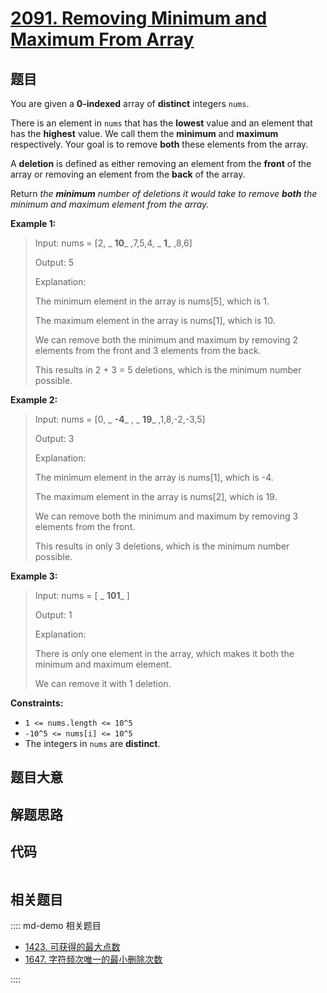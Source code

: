 # [2091. Removing Minimum and Maximum From Array](https://leetcode.com/problems/removing-minimum-and-maximum-from-array/)

## 题目

You are given a **0-indexed** array of **distinct** integers `nums`.

There is an element in `nums` that has the **lowest** value and an element
that has the **highest** value. We call them the **minimum** and **maximum**
respectively. Your goal is to remove **both** these elements from the array.

A **deletion** is defined as either removing an element from the **front** of
the array or removing an element from the **back** of the array.

Return _the **minimum** number of deletions it would take to remove **both**
the minimum and maximum element from the array._

**Example 1:**

> Input: nums = [2, _ **10**_ ,7,5,4, _ **1**_ ,8,6]
>
> Output: 5
>
> Explanation:
>
> The minimum element in the array is nums[5], which is 1.
>
> The maximum element in the array is nums[1], which is 10.
>
> We can remove both the minimum and maximum by removing 2 elements from the front and 3 elements from the back.
>
> This results in 2 + 3 = 5 deletions, which is the minimum number possible.

**Example 2:**

> Input: nums = [0, _ **-4**_ , _ **19**_ ,1,8,-2,-3,5]
>
> Output: 3
>
> Explanation:
>
> The minimum element in the array is nums[1], which is -4.
>
> The maximum element in the array is nums[2], which is 19.
>
> We can remove both the minimum and maximum by removing 3 elements from the front.
>
> This results in only 3 deletions, which is the minimum number possible.

**Example 3:**

> Input: nums = [ _ **101**_ ]
>
> Output: 1
>
> Explanation:
>
> There is only one element in the array, which makes it both the minimum and maximum element.
>
> We can remove it with 1 deletion.

**Constraints:**

- `1 <= nums.length <= 10^5`
- `-10^5 <= nums[i] <= 10^5`
- The integers in `nums` are **distinct**.

## 题目大意

## 解题思路

## 代码

```javascript

```

## 相关题目

:::: md-demo 相关题目

- [1423. 可获得的最大点数](https://leetcode.com/problems/maximum-points-you-can-obtain-from-cards)
- [1647. 字符频次唯一的最小删除次数](https://leetcode.com/problems/minimum-deletions-to-make-character-frequencies-unique)

::::
